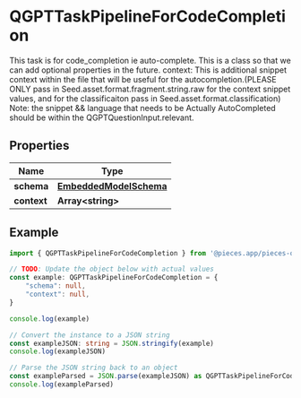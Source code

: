 
# QGPTTaskPipelineForCodeCompletion

This task is for code_completion ie auto-complete.  This is a class so that we can add optional properties in the future.  context: This is additional snippet context within the file that will be useful for the autocompletion.(PLEASE ONLY pass in Seed.asset.format.fragment.string.raw for the context snippet values, and for the classificaiton pass in Seed.asset.format.classification)  Note: the snippet && language that needs to be Actually AutoCompleted should be within the QGPTQuestionInput.relevant.

## Properties

Name | Type
------------ | -------------
**schema** | [**EmbeddedModelSchema**](EmbeddedModelSchema)
**context** | **Array&lt;string&gt;**

## Example

```typescript
import { QGPTTaskPipelineForCodeCompletion } from '@pieces.app/pieces-os-client'

// TODO: Update the object below with actual values
const example: QGPTTaskPipelineForCodeCompletion = {
    "schema": null,
    "context": null,
}

console.log(example)

// Convert the instance to a JSON string
const exampleJSON: string = JSON.stringify(example)
console.log(exampleJSON)

// Parse the JSON string back to an object
const exampleParsed = JSON.parse(exampleJSON) as QGPTTaskPipelineForCodeCompletion
console.log(exampleParsed)
```


